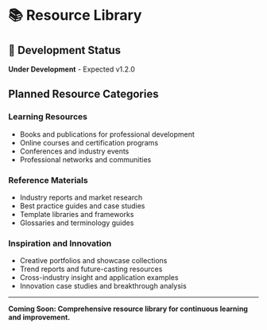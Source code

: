 # 📚 Resource Library

## 🚧 Development Status
**Under Development** - Expected v1.2.0

## Planned Resource Categories

### **Learning Resources**
- Books and publications for professional development
- Online courses and certification programs
- Conferences and industry events
- Professional networks and communities

### **Reference Materials**
- Industry reports and market research
- Best practice guides and case studies
- Template libraries and frameworks
- Glossaries and terminology guides

### **Inspiration and Innovation**
- Creative portfolios and showcase collections
- Trend reports and future-casting resources
- Cross-industry insight and application examples
- Innovation case studies and breakthrough analysis

---
**Coming Soon: Comprehensive resource library for continuous learning and improvement.**
